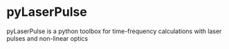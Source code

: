 pyLaserPulse
============
pyLaserPulse is a python toolbox for time-frequency calculations with laser pulses and non-linear optics